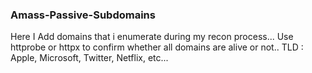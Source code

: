 ### Amass-Passive-Subdomains

Here I Add domains that i enumerate during my recon process...
Use httprobe or httpx to confirm whether all domains are alive or not..
TLD : Apple, Microsoft, Twitter, Netflix, etc... 
